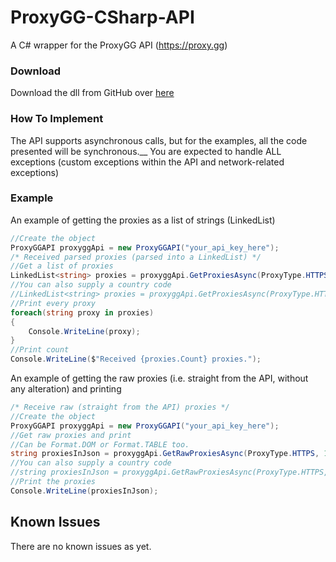 # ProxyGG-CSharp-API
A C# wrapper for the ProxyGG API (https://proxy.gg)
### Download
Download the dll from GitHub over [here](https://github.com/RaghavJH/ProxyGG-API/blob/master/ProxyGGAPI/bin/Debug/ProxyGGAPI.dll)
### How To Implement
The API supports asynchronous calls, but for the examples, all the code presented will be synchronous.__
You are expected to handle ALL exceptions (custom exceptions within the API and network-related exceptions)
### Example
An example of getting the proxies as a list of strings (LinkedList)
```csharp
//Create the object
ProxyGGAPI proxyggApi = new ProxyGGAPI("your_api_key_here");
/* Received parsed proxies (parsed into a LinkedList) */
//Get a list of proxies
LinkedList<string> proxies = proxyggApi.GetProxiesAsync(ProxyType.HTTPS, 100).Result;
//You can also supply a country code
//LinkedList<string> proxies = proxyggApi.GetProxiesAsync(ProxyType.HTTPS, 100, "US").Result;
//Print every proxy
foreach(string proxy in proxies)
{
    Console.WriteLine(proxy);
}
//Print count
Console.WriteLine($"Received {proxies.Count} proxies.");
```
An example of getting the raw proxies (i.e. straight from the API, without any alteration) and printing
```csharp
/* Receive raw (straight from the API) proxies */
//Create the object
ProxyGGAPI proxyggApi = new ProxyGGAPI("your_api_key_here");
//Get raw proxies and print
//Can be Format.DOM or Format.TABLE too.
string proxiesInJson = proxyggApi.GetRawProxiesAsync(ProxyType.HTTPS, 100, Format.JSON).Result;
//You can also supply a country code
//string proxiesInJson = proxyggApi.GetRawProxiesAsync(ProxyType.HTTPS, 100, Format.JSON, "US").Result;
//Print the proxies
Console.WriteLine(proxiesInJson);
```
## Known Issues
There are no known issues as yet.
